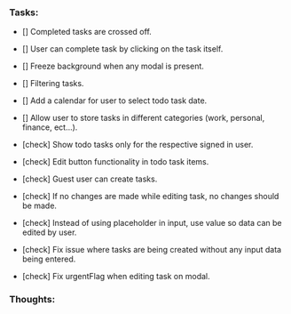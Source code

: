### Tasks:

<!-- ! Note: Focus on pure functions - single responsibility! -->

- [] Completed tasks are crossed off.

- [] User can complete task by clicking on the task itself.
- [] Freeze background when any modal is present.
- [] Filtering tasks.
- [] Add a calendar for user to select todo task date.
- [] Allow user to store tasks in different categories (work, personal, finance, ect...).
- [check] Show todo tasks only for the respective signed in user.
- [check] Edit button functionality in todo task items.
- [check] Guest user can create tasks.
- [check] If no changes are made while editing task, no changes should be made.
- [check] Instead of using placeholder in input, use value so data can be edited by user.
- [check] Fix issue where tasks are being created without any input data being entered.
- [check] Fix urgentFlag when editing task on modal.

### Thoughts:
